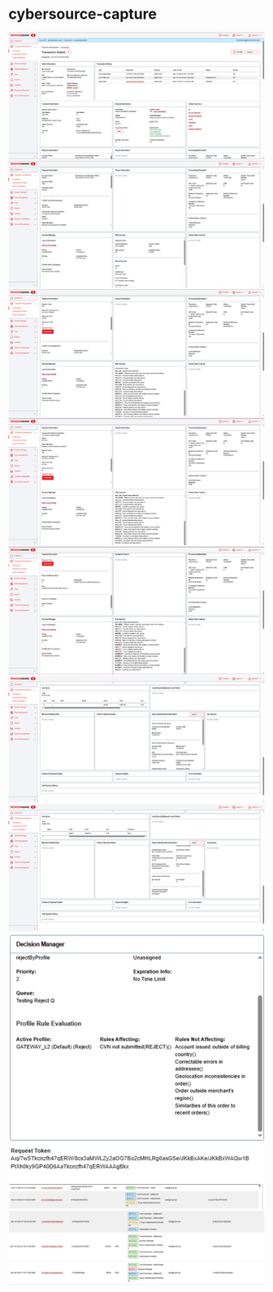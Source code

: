# cybersource-capture

![Example Image](images/image(1).png)
![Example Image](images/image(2).png)
![Example Image](images/image(3).png)
![Example Image](images/image(4).png)
![Example Image](images/image(5).png)
![Example Image](images/image(6).png)
![Example Image](images/image(7).png)
![Example Image](images/image(8).png)
![Example Image](images/image(9).png)
![Example Image](images/image(10).png)
![Example Image](images/image(11).png)
![Example Image](images/image(12).png)
![Example Image](images/image(13).png)